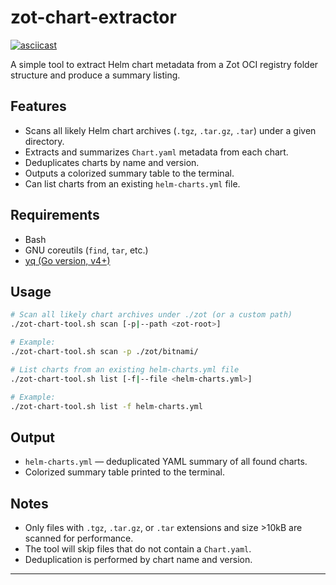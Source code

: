 # zot-chart-extractor

[![asciicast](https://asciinema.org/a/cqLb8r0VEE6KNz7Zph4x0NmfA.svg)](https://asciinema.org/a/cqLb8r0VEE6KNz7Zph4x0NmfA)

A simple tool to extract Helm chart metadata from a Zot OCI registry folder structure and produce a summary listing.

## Features

- Scans all likely Helm chart archives (`.tgz`, `.tar.gz`, `.tar`) under a given directory.
- Extracts and summarizes `Chart.yaml` metadata from each chart.
- Deduplicates charts by name and version.
- Outputs a colorized summary table to the terminal.
- Can list charts from an existing `helm-charts.yml` file.

## Requirements

- Bash
- GNU coreutils (`find`, `tar`, etc.)
- [yq (Go version, v4+)](https://github.com/mikefarah/yq)

## Usage

```sh
# Scan all likely chart archives under ./zot (or a custom path)
./zot-chart-tool.sh scan [-p|--path <zot-root>]

# Example:
./zot-chart-tool.sh scan -p ./zot/bitnami/

# List charts from an existing helm-charts.yml file
./zot-chart-tool.sh list [-f|--file <helm-charts.yml>]

# Example:
./zot-chart-tool.sh list -f helm-charts.yml
```

## Output

- `helm-charts.yml` — deduplicated YAML summary of all found charts.
- Colorized summary table printed to the terminal.

## Notes

- Only files with `.tgz`, `.tar.gz`, or `.tar` extensions and size >10kB are scanned for performance.
- The tool will skip files that do not contain a `Chart.yaml`.
- Deduplication is performed by chart name and version.

---
